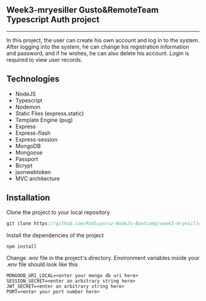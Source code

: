 ## Week3-mryesiller Gusto&RemoteTeam Typescript Auth project
<hr>

<p> In this project, the user can create his own account and log in to the system. After logging into the system, he can change his registration information and password, and if he wishes, he can also delete his account. Login is required to view user records.</p>

## Technologies 

* NodeJS
* Typescript
* Nodemon
* Static Files (express.static)
* Template Engine (pug)
* Express
* Express-flash
* Express-session
* MongoDB
* Mongoose
* Passport
* Bcrypt
* jsonwebtoken
* MVC architecture

## Installation

Clone the project to your local repository
```javascript
git clone https://github.com/Kodluyoruz-NodeJs-Bootcamp/week3-mryesiller

```
Install the dependencies of the project

```
npm install
```
Change  .env file in the project's directory. Environment variables inside your .env file should look like this

```
MONGODB_URI_LOCAL=<enter your mongo db uri here>
SESSION_SECRET=<enter an arbitrary string here>
JWT_SECRET=<enter an arbitrary string here>
PORT=<enter your port number here>
```


